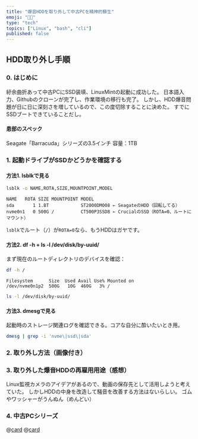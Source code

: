 ```yaml
---
title: "爆音HDDを取り外して中古PCを精神的蘇生"
emoji: "😵‍💫"
type: "tech"
topics: ["Linux", "bash", "cli"]
published: false
---
```


## HDD取り外し手順

### 0. はじめに
紆余曲折あって中古PCにSSD装填、LinuxMintの起動に成功した。
日本語入力、Githubのクローンが完了し、作業環境の移行も完了。
しかし、HDD爆音問題が日に日に深刻さを増しているので、この度切除することに決めた。
すでにSSDブートできていることだし。

#### 患部のスペック
Seagate「Barracuda」シリーズの3.5インチ
容量：1TB

### 1. 起動ドライブがSSDかどうかを確認する

#### 方法1. lsblkで見る

```bash
lsblk -o NAME,ROTA,SIZE,MOUNTPOINT,MODEL
```

```plaintext
NAME   ROTA SIZE MOUNTPOINT MODEL
sda       1 1.8T            ST2000DM008 ← SeagateのHDD（回転してる）
nvme0n1   0 500G /          CT500P3SSD8 ← CrucialのSSD（ROTA=0、ルートにマウント）
```
`lsblk`でルート（`/`）が`ROTA=0`なら、もうHDDはガヤです。

#### 方法2. df -h + ls -l /dev/disk/by-uuid/

まず現在のルートディレクトリのデバイスを確認：
```bash
df -h /
```
```plaintext
Filesystem      Size  Used Avail Use% Mounted on
/dev/nvme0n1p2  500G   10G  460G   3% /
```

```bash
ls -l /dev/disk/by-uuid/
```

#### 方法3. dmesgで見る
起動時のストレージ関連ログを確認できる。コアな自分に酔いたいとき用。
```bash
dmesg | grep -i 'nvme\|ssd\|sda'
```

### 2. 取り外し方法（画像付き）

### 3. 取り外した爆音HDDの再雇用用途（感想）
Linux監視カメラのアイデアがあるので、動画の保存先として活用しようと考えていた。
しかしHDDの中身を改造して騒音を改善する方法はないらしい。
ゴムやワッシャーがうんぬん（めんどい）

### 4. 中古PCシリーズ
@[card](https://zenn.dev/nickelth/articles/optilexsetup01)
@[card](https://zenn.dev/nickelth/articles/optilexsetup02mint)